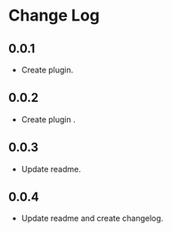 # Change Log

## 0.0.1
- Create plugin.

## 0.0.2
- Create plugin .

## 0.0.3
- Update readme.

## 0.0.4
- Update readme and create changelog.